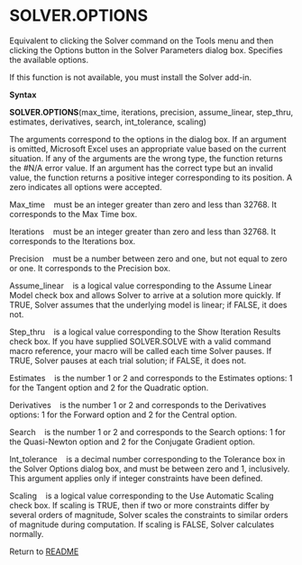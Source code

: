 # SOLVER.OPTIONS

Equivalent to clicking the Solver command on the Tools menu and then
clicking the Options button in the Solver Parameters dialog box.
Specifies the available options.

If this function is not available, you must install the Solver add-in.

**Syntax**

**SOLVER.OPTIONS**(max\_time, iterations, precision, assume\_linear,
step\_thru, estimates, derivatives, search, int\_tolerance, scaling)

The arguments correspond to the options in the dialog box. If an
argument is omitted, Microsoft Excel uses an appropriate value based on
the current situation. If any of the arguments are the wrong type, the
function returns the \#N/A error value. If an argument has the correct
type but an invalid value, the function returns a positive integer
corresponding to its position. A zero indicates all options were
accepted.

Max\_time&nbsp;&nbsp;&nbsp;&nbsp;must be an integer greater than zero
and less than 32768. It corresponds to the Max Time box.

Iterations&nbsp;&nbsp;&nbsp;&nbsp;must be an integer greater than zero
and less than 32768. It corresponds to the Iterations box.

Precision&nbsp;&nbsp;&nbsp;&nbsp;must be a number between zero and one,
but not equal to zero or one. It corresponds to the Precision box.

Assume\_linear&nbsp;&nbsp;&nbsp;&nbsp;is a logical value corresponding
to the Assume Linear Model check box and allows Solver to arrive at a
solution more quickly. If TRUE, Solver assumes that the underlying model
is linear; if FALSE, it does not.

Step\_thru&nbsp;&nbsp;&nbsp;&nbsp;is a logical value corresponding to
the Show Iteration Results check box. If you have supplied SOLVER.SOLVE
with a valid command macro reference, your macro will be called each
time Solver pauses. If TRUE, Solver pauses at each trial solution; if
FALSE, it does not.

Estimates&nbsp;&nbsp;&nbsp;&nbsp;is the number 1 or 2 and corresponds to
the Estimates options: 1 for the Tangent option and 2 for the Quadratic
option.

Derivatives&nbsp;&nbsp;&nbsp;&nbsp;is the number 1 or 2 and corresponds
to the Derivatives options: 1 for the Forward option and 2 for the
Central option.

Search&nbsp;&nbsp;&nbsp;&nbsp;is the number 1 or 2 and corresponds to
the Search options: 1 for the Quasi-Newton option and 2 for the
Conjugate Gradient option.

Int\_tolerance&nbsp;&nbsp;&nbsp;&nbsp;is a decimal number corresponding
to the Tolerance box in the Solver Options dialog box, and must be
between zero and 1, inclusively. This argument applies only if integer
constraints have been defined.

Scaling&nbsp;&nbsp;&nbsp;&nbsp;is a logical value corresponding to the
Use Automatic Scaling check box. If scaling is TRUE, then if two or more
constraints differ by several orders of magnitude, Solver scales the
constraints to similar orders of magnitude during computation. If
scaling is FALSE, Solver calculates normally.



Return to [README](README.md)

